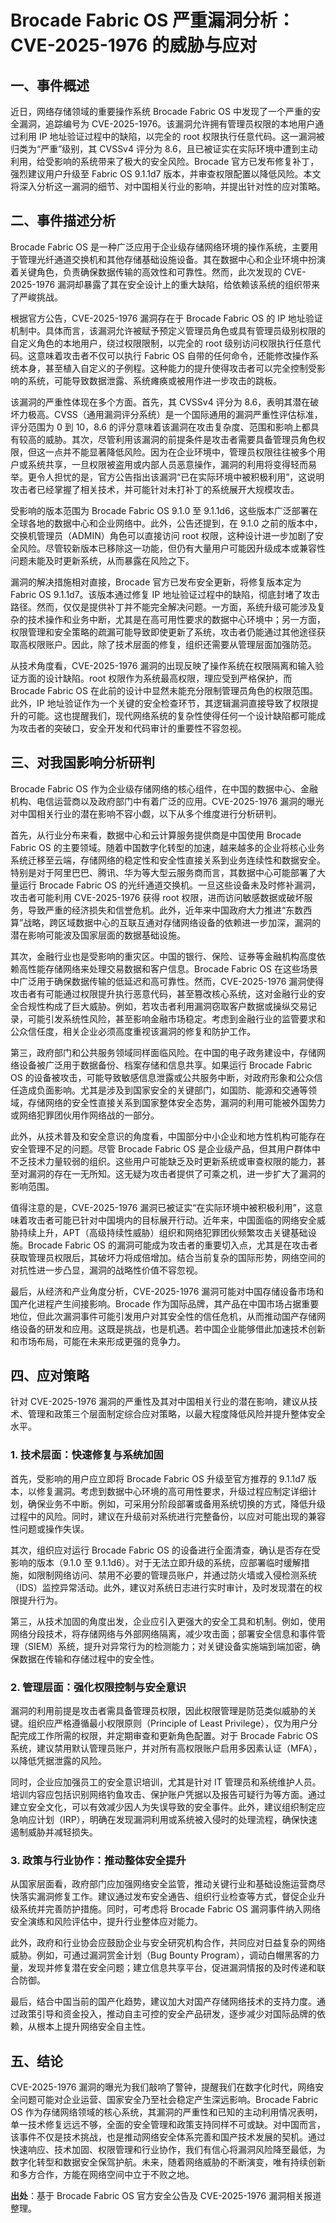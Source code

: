 # Brocade Fabric OS 严重漏洞分析：CVE-2025-1976 的威胁与应对

## 一、事件概述

近日，网络存储领域的重要操作系统 Brocade Fabric OS 中发现了一个严重的安全漏洞，追踪编号为 CVE-2025-1976。该漏洞允许拥有管理员权限的本地用户通过利用 IP 地址验证过程中的缺陷，以完全的 root 权限执行任意代码。这一漏洞被归类为“严重”级别，其 CVSSv4 评分为 8.6，且已被证实在实际环境中遭到主动利用，给受影响的系统带来了极大的安全风险。Brocade 官方已发布修复补丁，强烈建议用户升级至 Fabric OS 9.1.1d7 版本，并审查权限配置以降低风险。本文将深入分析这一漏洞的细节、对中国相关行业的影响，并提出针对性的应对策略。

## 二、事件描述分析

Brocade Fabric OS 是一种广泛应用于企业级存储网络环境的操作系统，主要用于管理光纤通道交换机和其他存储基础设施设备。其在数据中心和企业环境中扮演着关键角色，负责确保数据传输的高效性和可靠性。然而，此次发现的 CVE-2025-1976 漏洞却暴露了其在安全设计上的重大缺陷，给依赖该系统的组织带来了严峻挑战。

根据官方公告，CVE-2025-1976 漏洞存在于 Brocade Fabric OS 的 IP 地址验证机制中。具体而言，该漏洞允许被赋予预定义管理员角色或具有管理员级别权限的自定义角色的本地用户，绕过权限限制，以完全的 root 级别访问权限执行任意代码。这意味着攻击者不仅可以执行 Fabric OS 自带的任何命令，还能修改操作系统本身，甚至植入自定义的子例程。这种能力的提升使得攻击者可以完全控制受影响的系统，可能导致数据泄露、系统瘫痪或被用作进一步攻击的跳板。

该漏洞的严重性体现在多个方面。首先，其 CVSSv4 评分为 8.6，表明其潜在破坏力极高。CVSS（通用漏洞评分系统）是一个国际通用的漏洞严重性评估标准，评分范围为 0 到 10，8.6 的评分意味着该漏洞在攻击复杂度、范围和影响上都具有较高的威胁。其次，尽管利用该漏洞的前提条件是攻击者需要具备管理员角色权限，但这一点并不能显著降低风险。因为在企业环境中，管理员权限往往被多个用户或系统共享，一旦权限被盗用或内部人员恶意操作，漏洞的利用将变得轻而易举。更令人担忧的是，官方公告指出该漏洞“已在实际环境中被积极利用”，这说明攻击者已经掌握了相关技术，并可能针对未打补丁的系统展开大规模攻击。

受影响的版本范围为 Brocade Fabric OS 9.1.0 至 9.1.1d6，这些版本广泛部署在全球各地的数据中心和企业网络中。此外，公告还提到，在 9.1.0 之前的版本中，交换机管理员（ADMIN）角色可以直接访问 root 权限，这种设计进一步加剧了安全风险。尽管较新版本已移除这一功能，但仍有大量用户可能因升级成本或兼容性问题未能及时更新系统，从而暴露在风险之下。

漏洞的解决措施相对直接，Brocade 官方已发布安全更新，将修复版本定为 Fabric OS 9.1.1d7。该版本通过修复 IP 地址验证过程中的缺陷，彻底封堵了攻击路径。然而，仅仅是提供补丁并不能完全解决问题。一方面，系统升级可能涉及复杂的技术操作和业务中断，尤其是在高可用性要求的数据中心环境中；另一方面，权限管理和安全策略的疏漏可能导致即使更新了系统，攻击者仍能通过其他途径获取高权限账户。因此，除了技术层面的修复，组织还需要从管理层面加强防范。

从技术角度看，CVE-2025-1976 漏洞的出现反映了操作系统在权限隔离和输入验证方面的设计缺陷。root 权限作为系统最高权限，理应受到严格保护，而 Brocade Fabric OS 在此前的设计中显然未能充分限制管理员角色的权限范围。此外，IP 地址验证作为一个关键的安全检查环节，其逻辑漏洞直接导致了权限提升的可能。这也提醒我们，现代网络系统的复杂性使得任何一个设计缺陷都可能成为攻击者的突破口，安全开发和代码审计的重要性不容忽视。

## 三、对我国影响分析研判

Brocade Fabric OS 作为企业级存储网络的核心组件，在中国的数据中心、金融机构、电信运营商以及政府部门中有着广泛的应用。CVE-2025-1976 漏洞的曝光对中国相关行业的潜在影响不容小觑，以下从多个维度进行分析研判。

首先，从行业分布来看，数据中心和云计算服务提供商是中国使用 Brocade Fabric OS 的主要领域。随着中国数字化转型的加速，越来越多的企业将核心业务系统迁移至云端，存储网络的稳定性和安全性直接关系到业务连续性和数据安全。特别是对于阿里巴巴、腾讯、华为等大型云服务商而言，其数据中心可能部署了大量运行 Brocade Fabric OS 的光纤通道交换机。一旦这些设备未及时修补漏洞，攻击者可能利用 CVE-2025-1976 获得 root 权限，进而访问敏感数据或破坏服务，导致严重的经济损失和信誉危机。此外，近年来中国政府大力推进“东数西算”战略，跨区域数据中心的互联互通对存储网络设备的依赖进一步加深，漏洞的潜在影响可能波及国家层面的数据基础设施。

其次，金融行业也是受影响的重灾区。中国的银行、保险、证券等金融机构高度依赖高性能存储网络来处理交易数据和客户信息。Brocade Fabric OS 在这些场景中广泛用于确保数据传输的低延迟和高可靠性。然而，CVE-2025-1976 漏洞使得攻击者有可能通过权限提升执行恶意代码，甚至篡改核心系统，这对金融行业的安全合规性构成了巨大威胁。例如，若攻击者利用漏洞窃取客户数据或操纵交易记录，可能引发系统性风险，甚至影响金融市场稳定。考虑到金融行业的监管要求和公众信任度，相关企业必须高度重视该漏洞的修复和防护工作。

第三，政府部门和公共服务领域同样面临风险。在中国的电子政务建设中，存储网络设备被广泛用于数据备份、档案存储和信息共享。如果运行 Brocade Fabric OS 的设备被攻击，可能导致敏感信息泄露或公共服务中断，对政府形象和公众信任造成负面影响。尤其是涉及到国家安全的关键部门，如国防、能源和交通等领域，存储网络的安全性直接关系到国家整体安全态势，漏洞的利用可能被外国势力或网络犯罪团伙用作网络战的一部分。

此外，从技术普及和安全意识的角度看，中国部分中小企业和地方性机构可能存在安全管理不足的问题。尽管 Brocade Fabric OS 是企业级产品，但其用户群体中不乏技术力量较弱的组织。这些用户可能缺乏及时更新系统或审查权限的能力，甚至对漏洞的存在一无所知。这无疑为攻击者提供了可乘之机，进一步扩大了漏洞的影响范围。

值得注意的是，CVE-2025-1976 漏洞已被证实“在实际环境中被积极利用”，这意味着攻击者可能已针对中国境内的目标展开行动。近年来，中国面临的网络安全威胁持续上升，APT（高级持续性威胁）组织和网络犯罪团伙频繁攻击关键基础设施。Brocade Fabric OS 的漏洞可能成为攻击者的重要切入点，尤其是在攻击者获取管理员权限后，其破坏力将成倍增加。结合当前复杂的国际形势，网络空间的对抗性进一步凸显，漏洞的战略性价值不容忽视。

最后，从经济和产业角度分析，CVE-2025-1976 漏洞可能对中国存储设备市场和国产化进程产生间接影响。Brocade 作为国际品牌，其产品在中国市场占据重要地位，但此次漏洞事件可能引发用户对其安全性的信任危机，从而推动国产存储网络设备的研发和应用。这既是挑战，也是机遇。若中国企业能够借此加速技术创新和市场布局，可能在未来形成更强的竞争力。

## 四、应对策略

针对 CVE-2025-1976 漏洞的严重性及其对中国相关行业的潜在影响，建议从技术、管理和政策三个层面制定综合应对策略，以最大程度降低风险并提升整体安全水平。

### 1. 技术层面：快速修复与系统加固

首先，受影响的用户应立即将 Brocade Fabric OS 升级至官方推荐的 9.1.1d7 版本，以修复漏洞。考虑到数据中心环境的高可用性要求，升级过程应制定详细计划，确保业务不中断。例如，可采用分阶段部署或备用系统切换的方式，降低升级过程中的风险。同时，建议在升级前对系统进行完整备份，以应对可能出现的兼容性问题或操作失误。

其次，组织应对运行 Brocade Fabric OS 的设备进行全面清查，确认是否存在受影响的版本（9.1.0 至 9.1.1d6）。对于无法立即升级的系统，应部署临时缓解措施，如限制网络访问、禁用不必要的管理员账户，并通过防火墙或入侵检测系统（IDS）监控异常活动。此外，建议对系统日志进行实时审计，及时发现潜在的权限提升行为。

第三，从技术加固的角度出发，企业应引入更强大的安全工具和机制。例如，使用网络分段技术，将存储网络与外部网络隔离，减少攻击面；部署安全信息和事件管理（SIEM）系统，提升对异常行为的检测能力；对关键设备实施端到端加密，确保数据在传输和存储过程中的安全性。

### 2. 管理层面：强化权限控制与安全意识

漏洞的利用前提是攻击者需具备管理员权限，因此权限管理是防范类似威胁的关键。组织应严格遵循最小权限原则（Principle of Least Privilege），仅为用户分配完成工作所需的权限，并定期审查和更新角色配置。对于 Brocade Fabric OS 系统，建议禁用默认管理员账户，并对所有高权限账户启用多因素认证（MFA），以降低凭据泄露的风险。

同时，企业应加强员工的安全意识培训，尤其是针对 IT 管理员和系统维护人员。培训内容应包括识别网络钓鱼攻击、保护账户凭据以及报告可疑行为等方面。通过建立安全文化，可以有效减少因人为失误导致的安全事件。此外，建议组织制定应急响应计划（IRP），明确在发现漏洞利用或系统被入侵时的处理流程，确保快速遏制威胁并减轻损失。

### 3. 政策与行业协作：推动整体安全提升

从国家层面看，政府部门应加强网络安全监管，推动关键行业和基础设施运营商尽快落实漏洞修复工作。建议通过发布安全通告、组织行业检查等方式，督促企业升级系统并完善防护措施。同时，可考虑将 Brocade Fabric OS 漏洞事件纳入网络安全演练和风险评估中，提升行业整体应对能力。

此外，政府和行业协会应鼓励企业与安全研究机构合作，共同应对日益复杂的网络威胁。例如，可通过漏洞赏金计划（Bug Bounty Program），调动白帽黑客的力量，发现并修复潜在安全问题；建立信息共享平台，促进漏洞情报的及时传递和联合防御。

最后，结合中国当前的国产化趋势，建议加大对国产存储网络技术的支持力度。通过政策引导和资金投入，推动自主可控的安全产品研发，逐步减少对国际品牌的依赖，从根本上提升网络安全自主性。

## 五、结论

CVE-2025-1976 漏洞的曝光为我们敲响了警钟，提醒我们在数字化时代，网络安全问题可能对企业运营、国家安全乃至社会稳定产生深远影响。Brocade Fabric OS 作为存储网络领域的核心系统，其漏洞的严重性和已知的主动利用情况表明，单一技术修复远远不够，全面的安全管理和政策支持同样不可或缺。对中国而言，该事件不仅是技术挑战，也是推动网络安全体系完善和国产技术发展的契机。通过快速响应、技术加固、权限管理和行业协作，我们有信心将漏洞风险降至最低，为数字化转型和数据安全保驾护航。未来，随着网络威胁的不断演变，唯有持续创新和多方合作，方能在网络空间中立于不败之地。

**出处**：基于 Brocade Fabric OS 官方安全公告及 CVE-2025-1976 漏洞相关报道整理。